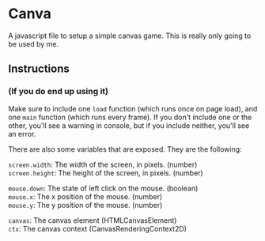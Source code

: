 # Canva
A javascript file to setup a simple canvas game. This is really only going to be used by me.

## Instructions
### (If you do end up using it)

Make sure to include one `load` function (which runs once on page load), and one `main` function (which runs every frame). If you don't include one or the other, you'll see a warning in console, but if you include neither, you'll see an error.

There are also some variables that are exposed. They are the following:

`screen.width`: The width of the screen, in pixels. (number)<br/>
`screen.height`: The height of the screen, in pixels. (number)

`mouse.down`: The state of left click on the mouse. (boolean)<br/>
`mouse.x`: The x position of the mouse. (number)<br/>
`mouse.y`: The y position of the mouse. (number)

`canvas`: The canvas element (HTMLCanvasElement)<br/>
`ctx`: The canvas context (CanvasRenderingContext2D)
